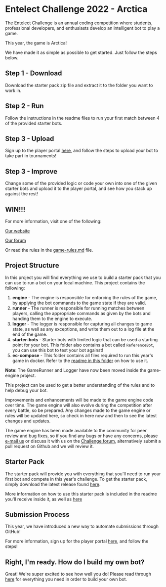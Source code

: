 # Entelect Challenge 2022 - Arctica

The Entelect Challenge is an annual coding competition where students, professional developers, and enthusiasts develop an intelligent bot to play a game.

This year, the game is Arctica!

We have made it as simple as possible to get started. Just follow the steps below.

## Step 1 - Download
Download the starter pack zip file and extract it to the folder you want to work in.

## Step 2 - Run
Follow the instructions in the readme files to run your first match between 4 of the provided starter bots.

## Step 3 - Upload
Sign up to the player portal [here](https://challenge.entelect.co.za/login), and follow the steps to upload your bot to take part in tournaments!

## Step 3 - Improve
Change some of the provided logic or code your own into one of the given starter bots and upload it to the player portal, and see how you stack up against the rest!

## WIN!!!
For more information, visit one of the following:

[Our website](https://challenge.entelect.co.za)

[Our forum](https://forum.entelect.co.za)

Or read the rules in the [game-rules.md](./game-engine/game-rules.md) file.

## Project Structure

In this project you will find everything we use to build a starter pack that you can use to run a bot on your local machine.  This project contains the following:

1. **engine** - The engine is responsible for enforcing the rules of the game, by applying the bot commands to the game state if they are valid.
2. **runner** - The runner is responsible for running matches between players, calling the appropriate commands as given by the bots and handing them to the engine to execute.
2. **logger** - The logger is responsible for capturing all changes to game state, as well as any exceptions, and write them out to a log file at the end of the game.
4. **starter-bots** - Starter bots with limited logic that can be used a starting point for your bot. This folder also contains a bot called `ReferenceBot`, you can use this bot to test your bot against!
5. **ec-compose** - This folder contains all files required to run this year's game in docker. Refer to the [readme in this folder](./ec-compose/README.md) on how to use it.

**Note**: The GameRunner and Logger have now been moved inside the game-engine project.

This project can be used to get a better understanding of the rules and to help debug your bot.

Improvements and enhancements will be made to the game engine code over time.  The game engine will also evolve during the competition after every battle, so be prepared. Any changes made to the game engine or rules will be updated here, so check in here now and then to see the latest changes and updates.

The game engine has been made available to the community for peer review and bug fixes, so if you find any bugs or have any concerns, please [e-mail us](mailto:challenge@entelect.co.za) or discuss it with us on the [Challenge forum](http://forum.entelect.co.za/), alternatively submit a pull request on Github and we will review it.

## Starter Pack
The starter pack will provide you with everything that you'll need to run your first bot and compete in this year's challenge. To get the starter pack, simply download the latest release found [here](https://github.com/EntelectChallenge/2022-Arctica/releases/latest).

More information on how to use this starter pack is included in the readme you'll receive inside it, as well as [here](./starter-bots/README.md)

## Submission Process

This year, we have introduced a new way to automate submissions through GitHub!

For more information, sign up for the player portal [here](https://challenge.entelect.co.za/login), and follow the steps!


## Right, I'm ready. How do I build my own bot?

Great! We're super excited to see how well you do!
Please read through [here](./starter-bots/README.md) for everything you need in order to build your own bot. 